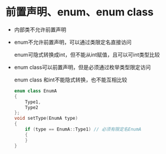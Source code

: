 # 前置声明、enum、enum class

* 内部类不允许前置声明

* enum不允许前置声明，可以通过类限定名直接访问
  
  enum可隐式转换成int，但不能从int赋值，且可以可int类型比较

* enum class可以前置声明，但是必须通过枚举类型限定访问
  
  enum class 和int不能隐式转换，也不能互相比较
  
  ```cpp
  enum class EnumA
  {
      Type1,
      Type2
  };
  void setType(EnumA type)
  {
      if (type == EnumA::Type1) // 必须有限定名EnumA
      {
      }
  }
  ```
